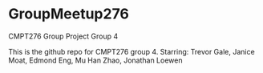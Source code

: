 # GroupMeetup276
CMPT276 Group Project Group 4

This is the github repo for CMPT276 group 4.
Starring:
Trevor Gale,
Janice Moat,
Edmond Eng,
Mu Han Zhao,
Jonathan Loewen
